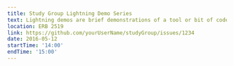 ```yaml
---
title: Study Group Lightning Demo Series
text: Lightning demos are brief demonstrations of a tool or bit of code that solves a common problem in research.
location: ERB 2519
link: https://github.com/yourUserName/studyGroup/issues/1234
date: 2016-05-12
startTime: '14:00'
endTime: '15:00'
---
```

